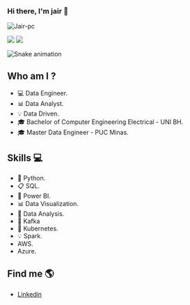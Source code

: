 ### Hi there, I'm jair 👋

<p align="left"> <img src="https://komarev.com/ghpvc/?username=Jair-pc&label=Profile%20views&color=0e75b6&style=flat" alt="Jair-pc" /> </p>


<div> 
 <a href = "mailto:juniorpsilva@msn.com"><img src="https://img.shields.io/badge/-Gmail-%23333?style=for-the-badge&logo=gmail&logoColor=white" target="_blank"></a>
  <a href="https://www.linkedin.com/in/jairengdados/" target="_blank"><img src="https://img.shields.io/badge/-LinkedIn-%230077B5?style=for-the-badge&logo=linkedin&logoColor=white" target="_blank"></a> 
 
  ![Snake animation](https://github.com/Jair-pc/Jair-pc/blob/output/github-contribution-grid-snake.svg)
 
</div>


## Who am I ?
- 💻 Data Engineer.
- 📊 Data Analyst.
- 💡 Data Driven.
- 🎓 Bachelor of Computer Engineering Electrical - UNI BH.
- 🎓 Master Data Engineer - PUC Minas.



## Skills 💻
- 🐍 Python.
- 📋 SQL.
- 🧮 Power BI.
- 📊 Data Visualization.
- 🎲 Data Analysis.
- 🔮 Kafka 
- 💽 Kubernetes.
- 💡 Spark.
-    AWS.
-    Azure.

 


## Find me  🌎
- [Linkedin](https://www.linkedin.com/in/jairengdados/)



